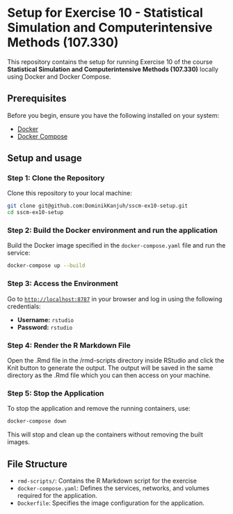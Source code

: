 # Setup for Exercise 10 - Statistical Simulation and Computerintensive Methods (107.330)

This repository contains the setup for running Exercise 10 of the course **Statistical Simulation and Computerintensive Methods (107.330)** locally using Docker and Docker Compose.

## Prerequisites

Before you begin, ensure you have the following installed on your system:

- [Docker](https://www.docker.com/get-started)
- [Docker Compose](https://docs.docker.com/compose/install/)

## Setup and usage

### Step 1: Clone the Repository

Clone this repository to your local machine:

```bash
git clone git@github.com:DominikKanjuh/sscm-ex10-setup.git
cd sscm-ex10-setup
```

### Step 2: Build the Docker environment and run the application

Build the Docker image specified in the `docker-compose.yaml` file and run the service:

```bash
docker-compose up --build
```

### Step 3: Access the Environment

Go to [`http://localhost:8787`](http://localhost:8787) in your browser and log in using the following credentials:

- **Username:** `rstudio`
- **Password:** `rstudio`

### Step 4: Render the R Markdown File

Open the .Rmd file in the /rmd-scripts directory inside RStudio and click the Knit button to generate the output. The output will be saved in the same directory as the .Rmd file which you can then access on your machine.

### Step 5: Stop the Application

To stop the application and remove the running containers, use:

```bash
docker-compose down
```

This will stop and clean up the containers without removing the built images.

## File Structure

- `rmd-scripts/`: Contains the R Markdown script for the exercise
- `docker-compose.yaml`: Defines the services, networks, and volumes required for the application.
- `Dockerfile`: Specifies the image configuration for the application.
